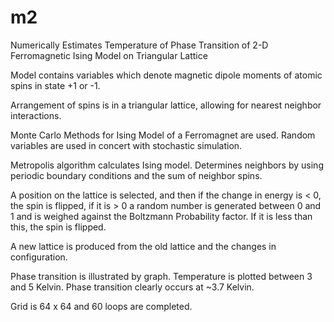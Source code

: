# m2
Numerically Estimates Temperature of Phase Transition of 2-D Ferromagnetic Ising Model on Triangular Lattice

Model contains variables which denote magnetic dipole moments of atomic spins in state +1 or -1.

Arrangement of spins is in a triangular lattice, allowing for nearest neighbor interactions.

Monte Carlo Methods for Ising Model of a Ferromagnet are used. Random variables are used in concert with stochastic simulation.

Metropolis algorithm calculates Ising model. Determines neighbors by using periodic boundary conditions and the sum of neighbor spins.

A position on the lattice is selected, and then if the change in energy is < 0, the spin is flipped, if it is > 0 a random number is generated between 0 and 1 and is weighed against the Boltzmann Probability factor. If it is less than this, the spin is flipped.

A new lattice is produced from the old lattice and the changes in configuration.

Phase transition is illustrated by graph. Temperature is plotted between 3 and 5 Kelvin. Phase transition clearly occurs at ~3.7 Kelvin.

Grid is 64 x 64 and 60 loops are completed.
